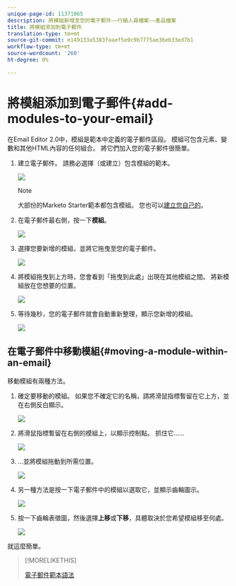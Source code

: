 ```yaml
---
unique-page-id: 11371065
description: 將模組新增至您的電子郵件——行銷人員檔案——產品檔案
title: 將模組添加到電子郵件
translation-type: tm+mt
source-git-commit: e149133a5383faaef5e9c9b7775ae36e633ed7b1
workflow-type: tm+mt
source-wordcount: '260'
ht-degree: 0%

---
```



# 將模組添加到電子郵件{#add-modules-to-your-email}

在Email Editor 2.0中，模組是範本中定義的電子郵件區段。 模組可包含元素、變數和其他HTML內容的任何組合。 將它們加入您的電子郵件很簡單。

1. 建立電子郵件。 請務必選擇（或建立）包含模組的範本。

   ![](assets/one-1.png)

   >[!NOTE]
   >
   >大部份的Marketo Starter範本都包含模組。 您也可以[建立您自己的](http://docs.marketo.com/display/DOCS/Email+Template+Syntax#EmailTemplateSyntax-Modules)。

1. 在電子郵件最右側，按一下&#x200B;**模組**。

   ![](assets/two-3.png)

1. 選擇您要新增的模組，並將它拖曳至您的電子郵件。

   ![](assets/three-3.png)

1. 將模組拖曳到上方時，您會看到「拖曳到此處」出現在其他模組之間。 將新模組放在您想要的位置。

   ![](assets/four-2.png)

1. 等待幾秒，您的電子郵件就會自動重新整理，顯示您新增的模組。

   ![](assets/five-3.png)

## 在電子郵件中移動模組{#moving-a-module-within-an-email}

移動模組有兩種方法。

1. 確定要移動的模組。 如果您不確定它的名稱，請將滑鼠指標暫留在它上方，並在右側反白顯示。

   ![](assets/six-2.png)

1. 將滑鼠指標暫留在右側的模組上，以顯示控制點。 抓住它……

   ![](assets/seven-2.png)

1. ...並將模組拖動到所需位置。

   ![](assets/eight-2.png)

1. 另一種方法是按一下電子郵件中的模組以選取它，並顯示齒輪圖示。

   ![](assets/nine-2.png)

1. 按一下齒輪表徵圖，然後選擇&#x200B;**上移**&#x200B;或&#x200B;**下移**，具體取決於您希望模組移至何處。

   ![](assets/ten-2.png)

就這麼簡單。

>[!MORELIKETHIS]
>
>[電子郵件範本語法](email-template-syntax.md)

